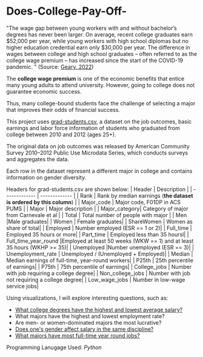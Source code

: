 # Does-College-Pay-Off-

"The wage gap between young workers with and without bachelor’s degrees has never been larger. On average, recent college graduates earn $52,000 per year, while young workers with high school diplomas but no higher education credential earn only $30,000 per year. The difference in wages between college and high school graduates – often referred to as the college wage premium – has increased since the start of the COVID-19 pandemic. "  (Source: [Geary, 2022](https://www.newamerica.org/education-policy/edcentral/college-pays-off/))

The **college wage premium** is one of the economic benefits that entice many young adults to attend university. However, going to college does not guarantee economic success. 

Thus, many college-bound students face the challenge of selecting a major that improves their odds of financial success. 

This project uses [grad-students.csv](https://github.com/fivethirtyeight/data/blob/master/college-majors/grad-students.csv), a dataset on the job outcomes, basic earnings and labor force information of students who graduated from college between 2010 and 2012 (ages 25+). 

The original data on job outcomes was released by American Community Survey 2010–2012 Public Use Microdata Series, which conducts surveys and aggregates the data.

Each row in the dataset represent a different major in college and contains information on gender diversity.

Headers for grad-students.csv are shown below:
|  Header       | Description  |
| ------------- | ------------- |
| Rank          | Rank by median earnings (**the dataset is ordered by this column**)  |
| Major_code    | Major code, F01DP in ACS PUMS |
| Major         | Major description             |
| Major_category| Category of major from Carnevale et al |
| Total         | Total number of people with major |
| Men           |Male graduates|
| Women         | Female graduates|
| ShareWomen    | Women as share of total|
| Employed     | Number employed (ESR == 1 or 2)|
| Full_time    | Employed 35 hours or more|
| Part_time    | Employed less than 35 hoursl|
| Full_time_year_round    |Employed at least 50 weeks (WKW == 1) and at least 35 hours (WKHP >= 35)|
| Unemployed    |Number unemployed (ESR == 3)|
| Unemployment_rate    | Unemployed / (Unemployed + Employed)|
| Median    | Median earnings of full-time, year-round workers|
| P25th    | 25th percentile of earnings|
| P75th    | 75th percentile of earnings|
| College_jobs    | Number with job requiring a college degree|
| Non_college_jobs    | Number with job not requiring a college degree|
| Low_wage_jobs    | Number in low-wage service jobs|

Using visualizations, I will explore interesting questions, such as:
* [What college degrees have the highest and lowest average salary?](https://github.com/BardouilleMhea/Does-College-Pay-Off-/blob/main/lowest-and-higest-median-salary.ipynb) 
* What majors have the highest and lowest employment rate?
* Are men- or women-dominated majors the most lucrative?
* [Does one's gender affect salary in the same discipline?](https://github.com/BardouilleMhea/Does-College-Pay-Off-/blob/main/gender-vs-salary.ipynb)
* [What majors have most full-time year round jobs?](https://github.com/BardouilleMhea/Does-College-Pay-Off-/blob/main/full-time-year-round-jobs.ipynb)



Programming Lanugage Used: *Python*
